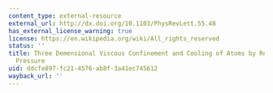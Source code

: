 ```yaml
---
content_type: external-resource
external_url: http://dx.doi.org/10.1103/PhysRevLett.55.48
has_external_license_warning: true
license: https://en.wikipedia.org/wiki/All_rights_reserved
status: ''
title: Three Demensional Viscous Confinement and Cooling of Atoms by Resonance Radiation
  Pressure
uid: ddcfe897-fc21-4576-ab8f-3a41ec745612
wayback_url: ''
---
```

